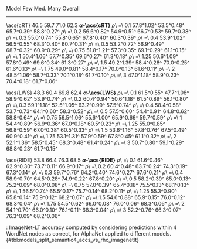 Model                        Few         Med.         Many      Overall
-------------------  -----------  -----------  -----------  -----------
\acs{cRT}                   46.5         59.7         71.0         62.3
**_α_-\acs{cRT}**
_ρ_\ =\ 0.1           57.8^1.02^   53.5^0.48^   65.7^0.39^   58.8^0.27^
_ρ_\ =\ 0.2           56.6^0.82^   54.9^0.51^   66.7^0.53^   59.7^0.38^
_ρ_\ =\ 0.3           55.0^0.74^   55.8^0.65^   67.8^0.40^   60.3^0.39^
_ρ_\ =\ 0.4           53.9^1.02^   56.5^0.55^   68.3^0.40^   60.7^0.31^
_ρ_\ =\ 0.5           53.2^0.72^   56.9^0.49^   68.7^0.32^   60.9^0.29^
_ρ_\ =\ 0.75          51.8^1.21^   57.3^0.35^   69.1^0.29^   61.1^0.15^
_ρ_\ =\ 1             50.4^1.06^   57.7^0.35^   69.6^0.27^   61.3^0.18^
_ρ_\ =\ 1.25          50.6^1.09^   57.8^0.49^   69.6^0.34^   61.3^0.27^
_ρ_\ =\ 1.5           49.2^1.39^   58.4^0.28^   70.0^0.25^   61.6^0.13^
_ρ_\ =\ 1.75          49.0^0.81^   58.4^0.17^   70.0^0.13^   61.6^0.11^
_ρ_\ =\ 2             48.5^1.06^   58.7^0.33^   70.1^0.18^   61.7^0.10^
_ρ_\ =\ 3             47.0^1.18^   58.9^0.23^   70.4^0.18^   61.7^0.06^
<!--  -->
\acs{LWS}                   48.3         60.4         69.8         62.4
**_α_-\acs{LWS}**
_ρ_\ =\ 0.1           61.5^0.55^   47.7^1.08^   58.9^0.62^   53.9^0.74^
_ρ_\ =\ 0.2           60.4^0.94^   50.6^1.18^   61.5^0.89^   56.1^0.80^
_ρ_\ =\ 0.3           59.1^1.18^   52.5^1.05^   63.2^0.99^   57.5^0.74^
_ρ_\ =\ 0.4           58.4^0.58^   53.7^0.73^   64.1^0.60^   58.3^0.52^
_ρ_\ =\ 0.5           57.5^0.60^   54.4^0.91^   64.8^0.62^   58.8^0.64^
_ρ_\ =\ 0.75          56.5^1.06^   55.6^1.00^   65.9^0.66^   59.7^0.59^
_ρ_\ =\ 1             54.4^0.89^   56.9^0.36^   67.0^0.18^   60.5^0.23^
_ρ_\ =\ 1.25          55.0^0.85^   56.8^0.59^   67.0^0.38^   60.5^0.33^
_ρ_\ =\ 1.5           53.6^1.16^   57.8^0.76^   67.5^0.49^   60.9^0.41^
_ρ_\ =\ 1.75          53.1^1.31^   57.9^0.59^   67.8^0.45^   61.1^0.32^
_ρ_\ =\ 2             52.1^1.36^   58.5^0.45^   68.3^0.48^   61.4^0.24^
_ρ_\ =\ 3             50.7^0.80^   59.1^0.29^   68.8^0.23^   61.7^0.15^
<!--  -->
\acs{RIDE}                  53.8         66.4         76.3         68.5
**_α_-\acs{RIDE}**
_ρ_\ =\ 0.1           61.6^0.46^   62.9^0.30^   73.7^0.11^   66.9^0.17^
_ρ_\ =\ 0.2           60.4^0.48^   63.7^0.24^   74.3^0.19^   67.3^0.14^
_ρ_\ =\ 0.3           59.7^0.76^   64.2^0.40^   74.6^0.27^   67.6^0.21^
_ρ_\ =\ 0.4           58.9^0.70^   64.5^0.28^   74.9^0.22^   67.8^0.20^
_ρ_\ =\ 0.5           58.2^0.39^   65.0^0.13^   75.2^0.09^   68.0^0.08^
_ρ_\ =\ 0.75          57.0^0.39^   65.4^0.18^   75.5^0.13^   68.1^0.13^
_ρ_\ =\ 1             56.5^0.74^   65.5^0.17^   75.7^0.14^   68.2^0.11^
_ρ_\ =\ 1.25          55.3^0.90^   65.8^0.14^   75.9^0.12^   68.2^0.07^
_ρ_\ =\ 1.5           54.6^0.88^   65.9^0.15^   76.0^0.12^   68.3^0.04^
_ρ_\ =\ 1.75          54.5^0.62^   66.0^0.08^   76.0^0.06^   68.3^0.06^
_ρ_\ =\ 2             54.1^0.70^   66.0^0.10^   76.1^0.11^   68.3^0.04^
_ρ_\ =\ 3             52.2^0.76^   66.3^0.07^   76.3^0.09^   68.2^0.06^

: ImageNet-LT accuracy computed by considering predictions within 4 WordNet nodes as correct, for AlphaNet applied to different models. {#tbl:models_split_semantic4_accs_vs_rho_imagenetlt}
